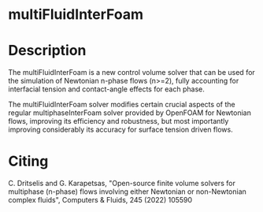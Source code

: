 # multiFluidInterFoam


Description
===========

The multiFluidInterFoam is a new control volume solver that can be used for the simulation of Newtonian n-phase flows (n>=2), fully accounting for interfacial tension and contact-angle effects for each phase. 

The multiFluidInterFoam solver modifies certain crucial aspects of the regular multiphaseInterFoam solver provided by OpenFOAM for Newtonian flows, improving its efficiency and robustness, but most importantly improving considerably its accuracy for surface tension driven flows. 

Citing
===========

C. Dritselis and G. Karapetsas, "Open-source finite volume solvers for multiphase (n-phase) flows involving either Newtonian or non-Newtonian complex fluids", Computers & Fluids, 245 (2022) 105590
